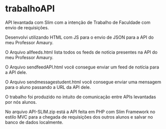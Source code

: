 # trabalhoAPI
API levantada com Slim com a intenção de Trabalho de Faculdade com envio de requisições.

Desenvolvi utilizando HTML com JS para o envio de JSON para a API do meu Professor Amaury.

O Arquivo allfeeds.html lista todos os feeds de notícia presentes na API do meu Professor Amaury.

O Arquivo sendfeedAPI.html você consegue enviar um feed de notícia para a API dele.

O Arquivo sendmessagestudent.html você consegue enviar uma mensagem para o aluno passando a URL da API dele.

O trabalho foi produzido no intuito de comunicação entre APIs levantadas por nós alunos.

No arquivo API-SLIM.zip está a API feita em PHP com Slim Framework no estilo MVC para a chegada de requisições dos outros alunos e salvar no banco de dados localmente.
